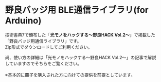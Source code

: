 # 野良バッジ用 BLE通信ライブラリ(for Arduino)

技術書典7で頒布した「**光モノをハックする～野良HACK Vol.2～**」で掲載した「野良バッジ用通信ライブラリ」です。<BR>
Zip形式でダウンロードしてご利用ください。

尚、使い方の詳細は「光モノをハックする～野良HACK Vol.2～」の記事で解説していますのでそちらをご覧ください。
<BR>
<BR>
※基本的に冊子を購入された方に向けての提供を前提としています。

